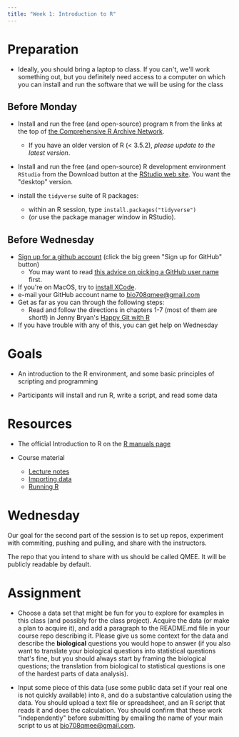 ```yaml
---
title: "Week 1: Introduction to R"
---
```


Preparation
===========

-   Ideally, you should bring a laptop to class. If you can't, we'll
    work something out, but you definitely need access to a computer on
    which you can install and run the software that we will be using for
    the class

Before Monday
----------------

*   Install and run the free (and open-source) program `R` from the links at the top of [the Comprehensive R Archive Network](http://cran.r-project.org/).
	 * If you have an older version of R (< 3.5.2), *please update to the latest version*.

* Install and run the free (and open-source) R
    development environment `RStudio` from the Download button at the
    [RStudio web site](http://www.rstudio.com/ide/). You want the
    "desktop" version.

* install the `tidyverse` suite of R packages: 
  * within an R session, type `install.packages("tidyverse")`
  * (*or* use the package manager window in RStudio).

Before Wednesday
----------------

* [Sign up for a github account](https://github.com) (click the big green "Sign up for GitHub" button)
	* You may want to read [this advice on picking a GitHub user name](http://happygitwithr.com/github-acct.html) first.
* If you're on MacOS, try to [install XCode](https://developer.apple.com/download/).
* e-mail your GitHub account name to <bio708qmee@gmail.com>
* Get as far as you can through the following steps:
    * Read and follow the directions in chapters 1-7 (most of them are short!) in Jenny Bryan's [Happy Git with R](https://happygitwithr.com/)
* If you have trouble with any of this, you can get help on Wednesday
	
Goals
=====

*   An introduction to the R environment, and some basic principles of
    scripting and programming

*   Participants will install and run R, write a script, and read some
    data

Resources
=========

*   The official Introduction to R on the [R manuals
    page](http://cran.r-project.org/manuals.html)

*   Course material
    *   [Lecture notes](intro_Lecture_notes.html)
    *   [Importing data](Importing_data.html)
    *   [Running R](Running_R.html)

Wednesday
=========

Our goal for the second part of the session is to set up repos, experiment with commiting, pushing and pulling, and share with the instructors.

The repo that you intend to share with us should be called QMEE. It will be publicly readable by default.

<!--- COMMENT
COMMENT -->


Assignment
==========

* Choose a data set that might be fun for you to explore for examples in this class (and possibly for the class project). Acquire the data (or make a plan to acquire it), and add a paragraph to the README.md file in your course repo describing it. Please give us some context for the data and describe the **biological** questions you would hope to answer (if you also want to translate your biological questions into statistical questions that's fine, but you should always start by framing the biological questions; the translation from biological to statistical questions is one of the hardest parts of data analysis).

* Input some piece of this data (use some public data set if your real one is not quickly available) into `R`, and do a substantive calculation using the data. You should upload a text file or spreadsheet, and an R script that reads it and does the calculation. You should confirm that these work "independently" before submitting by emailing the name of your main script to us at <bio708qmee@gmail.com>.

